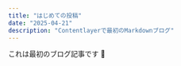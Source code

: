 ```yaml
---
title: "はじめての投稿"
date: "2025-04-21"
description: "Contentlayerで最初のMarkdownブログ"
---
```


これは最初のブログ記事です 🎉
